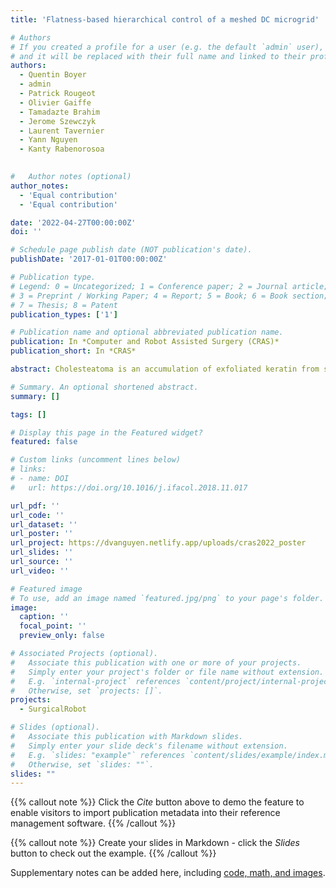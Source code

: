 ```yaml
---
title: 'Flatness-based hierarchical control of a meshed DC microgrid'

# Authors
# If you created a profile for a user (e.g. the default `admin` user), write the username (folder name) here
# and it will be replaced with their full name and linked to their profile.
authors:
  - Quentin Boyer
  - admin
  - Patrick Rougeot
  - Olivier Gaiffe
  - Tamadazte Brahim
  - Jerome Szewczyk
  - Laurent Tavernier
  - Yann Nguyen
  - Kanty Rabenorosoa
  

#   Author notes (optional)
author_notes: 
  - 'Equal contribution'
  - 'Equal contribution'

date: '2022-04-27T00:00:00Z'
doi: ''

# Schedule page publish date (NOT publication's date).
publishDate: '2017-01-01T00:00:00Z'

# Publication type.
# Legend: 0 = Uncategorized; 1 = Conference paper; 2 = Journal article;
# 3 = Preprint / Working Paper; 4 = Report; 5 = Book; 6 = Book section;
# 7 = Thesis; 8 = Patent
publication_types: ['1']

# Publication name and optional abbreviated publication name.
publication: In *Computer and Robot Assisted Surgery (CRAS)*
publication_short: In *CRAS*

abstract: Cholesteatoma is an accumulation of exfoliated keratin from squamous epithelium that invades the middle ear, erodes the bony structures, and causes hearing loss as well as other serious complications. The only treatment of this disease is surgical intervention. As the middle ear cavity is small and contains hidden recesses, the complete removal of the disease is still challenging and the recurrence rate can reach 25% for conventional methods. An advanced treatment for this disease is laser surgery that has been proven to remove efciently the residual cholesteatoma, thus reducing the recurrence rate [1]. In the µRoCS project, we aims to propose a dexterous continuum robot with embedded laser instrument for exhaustive cholesteatoma removal. As part of this project, this study focuses on measuring the vaporized volume of cholesteatoma during the laser ablation process depending on the laser parameters. This volume will be obtained using OCT scanning and the proposed image processing. The result has an important role to vaporize the right amount of cholesteatoma tissue as insufcient removal would result in cholesteatoma recurrence and excessive removal would damage the healthy structures nearby.

# Summary. An optional shortened abstract.
summary: []

tags: []

# Display this page in the Featured widget?
featured: false

# Custom links (uncomment lines below)
# links:
# - name: DOI
#   url: https://doi.org/10.1016/j.ifacol.2018.11.017

url_pdf: ''
url_code: ''
url_dataset: ''
url_poster: ''
url_project: https://dvanguyen.netlify.app/uploads/cras2022_poster
url_slides: ''
url_source: ''
url_video: ''

# Featured image
# To use, add an image named `featured.jpg/png` to your page's folder.
image:
  caption: ''
  focal_point: ''
  preview_only: false

# Associated Projects (optional).
#   Associate this publication with one or more of your projects.
#   Simply enter your project's folder or file name without extension.
#   E.g. `internal-project` references `content/project/internal-project/index.md`.
#   Otherwise, set `projects: []`.
projects:
  - SurgicalRobot

# Slides (optional).
#   Associate this publication with Markdown slides.
#   Simply enter your slide deck's filename without extension.
#   E.g. `slides: "example"` references `content/slides/example/index.md`.
#   Otherwise, set `slides: ""`.
slides: ""
---
```


{{% callout note %}}
Click the _Cite_ button above to demo the feature to enable visitors to import publication metadata into their reference management software.
{{% /callout %}}

{{% callout note %}}
Create your slides in Markdown - click the _Slides_ button to check out the example.
{{% /callout %}}

Supplementary notes can be added here, including [code, math, and images](https://wowchemy.com/docs/writing-markdown-latex/).
